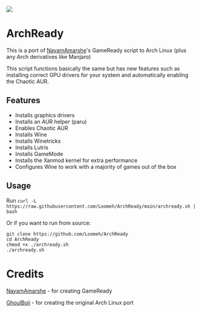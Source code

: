 ![](https://i.imgur.com/zSSwzOm.png)
# **ArchReady**
This is a port of [NayamAmarshe](https://github.com/NayamAmarshe)'s GameReady script to Arch Linux (plus any Arch derivatives like Manjaro)

This script functions basically the same but has new features such as installing correct GPU drivers for your system and automatically enabling the Chaotic AUR.

## Features
 - Installs graphics drivers
 - Installs an AUR helper (paru)
 - Enables Chaotic AUR
 - Installs Wine
 - Installs Winetricks
 - Installs Lutris
 - Installs GameMode
 - Installs the Xanmod kernel for extra performance
 - Configures Wine to work with a majority of games out of the box

## Usage
Run `curl -L https://raw.githubusercontent.com/Loomeh/ArchReady/main/archready.sh | bash`

Or if you want to run from source:

    git clone https://github.com/Loomeh/ArchReady
    cd ArchReady
    chmod +x ./archready.sh
    ./archready.sh

# Credits
[NayamAmarshe](https://github.com/NayamAmarshe) - for creating GameReady

[GhoulBoii](https://github.com/GhoulBoii) - for creating the original Arch Linux port
